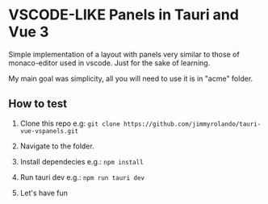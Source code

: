# VSCODE-LIKE Panels in Tauri and Vue 3

Simple implementation of a layout with panels very similar to those of monaco-editor used in vscode. Just for the sake of learning.


My main goal was simplicity, all you will need to use it is in "acme" folder.


## How to test

1. Clone this repo e.g: `git clone https://github.com/jimmyrolando/tauri-vue-vspanels.git`

2. Navigate to the folder.

2. Install dependecies e.g.: `npm install` 

3. Run tauri dev e.g.: `npm run tauri dev`

4. Let's have fun
